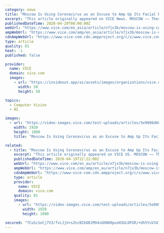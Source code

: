```yaml
---
category: news
title: "Moscow Is Using Coronavirus as an Excuse to Amp Up Its Facial Recognition Surveillance"
excerpt: "This article originally appeared on VICE News. MOSCOW –– There’s about 178,000 surveillance cameras set up all around the Russian capital, pretty much wherever you look, and some of them are already connected to facial recognition software that’s helped police arrest more than 300 people. But now the authorities are trying to bring the ..."
publishedDateTime: 2020-04-20T08:00:00Z
webUrl: "https://www.vice.com/en_asia/article/n7jx3b/moscow-is-using-coronavirus-as-an-excuse-to-amp-up-its-facial-recognition-surveillance"
ampWebUrl: "https://www.vice.com/amp/en_asia/article/n7jx3b/moscow-is-using-coronavirus-as-an-excuse-to-amp-up-its-facial-recognition-surveillance"
cdnAmpWebUrl: "https://www-vice-com.cdn.ampproject.org/c/s/www.vice.com/amp/en_asia/article/n7jx3b/moscow-is-using-coronavirus-as-an-excuse-to-amp-up-its-facial-recognition-surveillance"
type: article
quality: 81
heat: -1
published: false

provider:
  name: VICE
  domain: vice.com
  images:
    - url: "https://insideout.app/ai/assets/images/organizations/vice.com-50x50.jpg"
      width: 50
      height: 50

topics:
  - Computer Vision
  - AI

images:
  - url: "https://video-images.vice.com/test-uploads/articles/5e9896d602fbe3009eff8090/lede/1587058510180-russiaclean.jpeg?crop=1xw:1xh;center,center"
    width: 1920
    height: 1080
    title: "Moscow Is Using Coronavirus as an Excuse to Amp Up Its Facial Recognition Surveillance"

related:
  - title: "Moscow Is Using Coronavirus as an Excuse to Amp Up Its Facial Recognition Surveillance"
    excerpt: "This article originally appeared on VICE US. MOSCOW –– There’s about 178,000 surveillance cameras set up all around the Russian capital, pretty much wherever you look, and some of them are already connected to facial recognition software that’s helped police arrest more than 300 people. But now the authorities are trying to bring the ..."
    publishedDateTime: 2020-04-19T22:22:00Z
    webUrl: "https://www.vice.com/en_au/article/n7jx3b/moscow-is-using-coronavirus-as-an-excuse-to-amp-up-its-facial-recognition-surveillance"
    ampWebUrl: "https://www.vice.com/amp/en_au/article/n7jx3b/moscow-is-using-coronavirus-as-an-excuse-to-amp-up-its-facial-recognition-surveillance"
    cdnAmpWebUrl: "https://www-vice-com.cdn.ampproject.org/c/s/www.vice.com/amp/en_au/article/n7jx3b/moscow-is-using-coronavirus-as-an-excuse-to-amp-up-its-facial-recognition-surveillance"
    type: article
    provider:
      name: VICE
      domain: vice.com
    quality: 81
    images:
      - url: "https://video-images.vice.com/test-uploads/articles/5e9896d602fbe3009eff8090/lede/1587058510180-russiaclean.jpeg?crop=1xw:1xh;center,center"
        width: 1920
        height: 1080

secured: "fCuSz1oCj7V3/fvLJjU+sZncBIkO81M94sGKN80puxH3ULOFGR/+Uh5YuV341L8ieymC2wtDbgadxBNDX2FbE8H2untOL/VW7KszjTpEEZVzeQf7CbbSg7kPy4+RwTeEtHrF82INlgCaa3A366NPcnCl6DAPwORCaY7GydmY8oC8ov2uR38KiS+x1ULgq1Hf55jCE9Iv/DpxtSt5wrnvudUH0UMp5Kd2Aw75vBF/PhgekGzg4C29s8xc+XMf2MUj94jKxm06BIO8ooMD1i+RkR1EiYJxLJL9zNWUH9rA9Dn6Uql+uA3T6f5droli97EP;mrSyM+e9xcL/Y61Bu1/7WA=="
---
```


